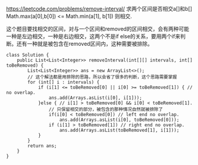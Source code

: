 https://leetcode.com/problems/remove-interval/
求两个区间是否相交a[]和b[]
Math.max(a[0],b[0]) <= Math.min(a[1], b[1]) 则相交.

这个题目要找相交的区间，对与一个区间和removed的区间相交，会有两种可能一种是左边相交，一种是右边相交，这两个不是if else的关系，要用两个if来判断。还有一种就是被包含在removed区间内，这种需要被排除。
```
class Solution {
    public List<List<Integer>> removeInterval(int[][] intervals, int[] toBeRemoved) {
        List<List<Integer>> ans = new ArrayList<>();
        // 这个解法都是用排除的思路，所以会省了很多的判断，这个思路需要掌握
        for (int[] i : intervals) {
            if (i[1] <= toBeRemoved[0] || i[0] >= toBeRemoved[1]) { // no overlap.
                ans.add(Arrays.asList(i[0], i[1]));
            }else { // i[1] > toBeRemoved[0] && i[0] < toBeRemoved[1].
                // 只保留相交的部分，被包含的那种情况自然就被排除了
                if(i[0] < toBeRemoved[0]) // left end no overlap.
                    ans.add(Arrays.asList(i[0], toBeRemoved[0]));
                if (i[1] > toBeRemoved[1]) // right end no overlap.
                    ans.add(Arrays.asList(toBeRemoved[1], i[1]));
            }
        }
        return ans;
    }
}
```

